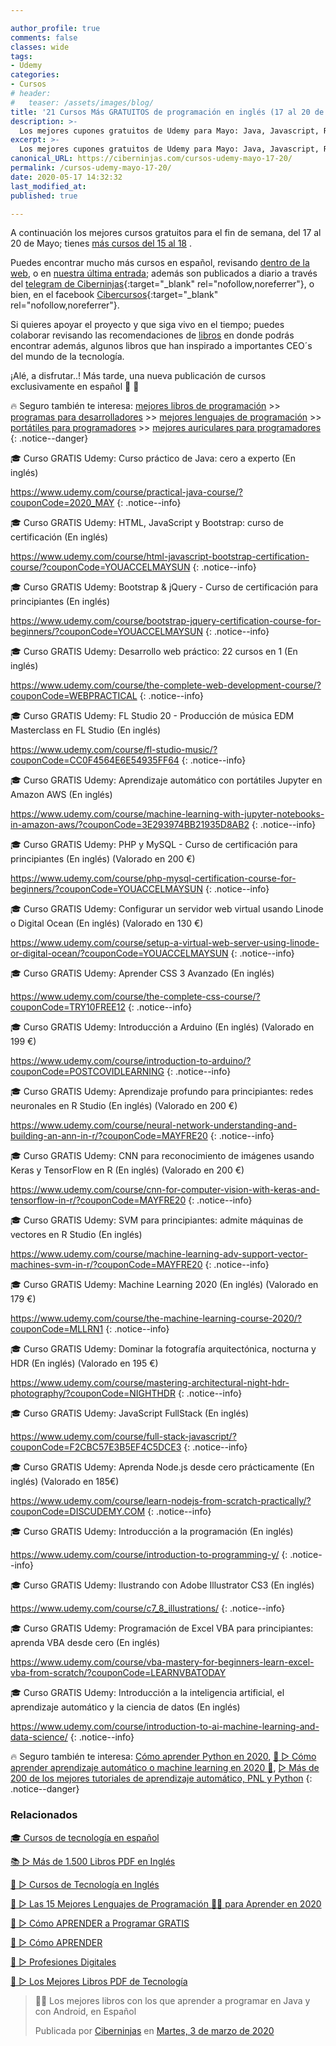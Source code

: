 ```yaml
---

author_profile: true
comments: false
classes: wide
tags:
- Udemy
categories:
- Cursos
# header:
#   teaser: /assets/images/blog/
title: '21 Cursos Más GRATUITOS de programación en inglés (17 al 20 de Mayo)'
description: >-
  Los mejores cupones gratuitos de Udemy para Mayo: Java, Javascript, React, Angular, Docker, Linux y mucho más
excerpt: >-
  Los mejores cupones gratuitos de Udemy para Mayo: Java, Javascript, React, Angular, Docker, Linux y mucho más
canonical_URL: https://ciberninjas.com/cursos-udemy-mayo-17-20/
permalink: /cursos-udemy-mayo-17-20/
date: 2020-05-17 14:32:32
last_modified_at: 
published: true

---
```


A continuación los mejores cursos gratuitos para el fin de semana, del 17 al 20 de Mayo; tienes [más cursos del 15 al 18](/cursos-udemy-mayo-15-18/)
.

Puedes encontrar mucho más cursos en español, revisando [dentro de la web](/cursos-tecnologia/), o en [nuestra última entrada](/cursos-udemy-programación-más-actuales/); además son publicados a diario a través del [telegram de Ciberninjas](https://t.me/ciberninjas){:target="_blank" rel="nofollow,noreferrer"}, o bien, en el facebook [Cibercursos](https://www.facebook.com/cibercursos){:target="_blank" rel="nofollow,noreferrer"}.

Si quieres apoyar el proyecto y que siga vivo en el tiempo; puedes colaborar revisando las recomendaciones de [libros](https://www.amazon.es/shop/cibercursos) en donde podrás encontrar además, algunos libros que han inspirado a importantes CEO´s del mundo de la tecnología.

¡Alé, a disfrutar..! Más tarde, una nueva publicación de cursos exclusivamente en español 🤘 🎉

🔥 Seguro también te interesa: [mejores libros de programación](/programar/) >> [programas para desarrolladores](/mejores-sistemas-operativos-para-hackear/) >> [mejores lenguajes de programación](/15-mejores-lenguajes-programacion/) >> [portátiles para programadores]() >> [mejores auriculares para programadores](/auriculares-dise%C3%B1o/)
{: .notice--danger}

🎓 Curso GRATIS Udemy: Curso práctico de Java: cero a experto (En inglés)

<a href='https://www.udemy.com/course/practical-java-course/?couponCode=2020_MAY'>https://www.udemy.com/course/practical-java-course/?couponCode=2020_MAY</a>
{: .notice--info}

🎓 Curso GRATIS Udemy: HTML, JavaScript y Bootstrap: curso de certificación (En inglés)

<a href='https://www.udemy.com/course/html-javascript-bootstrap-certification-course/?couponCode=YOUACCELMAYSUN'>https://www.udemy.com/course/html-javascript-bootstrap-certification-course/?couponCode=YOUACCELMAYSUN</a>
{: .notice--info}

🎓 Curso GRATIS Udemy: Bootstrap & jQuery - Curso de certificación para principiantes (En inglés)

<a href='https://www.udemy.com/course/bootstrap-jquery-certification-course-for-beginners/?couponCode=YOUACCELMAYSUN'>https://www.udemy.com/course/bootstrap-jquery-certification-course-for-beginners/?couponCode=YOUACCELMAYSUN</a>
{: .notice--info}

🎓 Curso GRATIS Udemy: Desarrollo web práctico: 22 cursos en 1 (En inglés)

<a href='https://www.udemy.com/course/the-complete-web-development-course/?couponCode=WEBPRACTICAL'>https://www.udemy.com/course/the-complete-web-development-course/?couponCode=WEBPRACTICAL</a>
{: .notice--info}

🎓 Curso GRATIS Udemy: FL Studio 20 - Producción de música EDM Masterclass en FL Studio (En inglés)

<a href='https://www.udemy.com/course/fl-studio-music/?couponCode=CC0F4564E6E54935FF64'>https://www.udemy.com/course/fl-studio-music/?couponCode=CC0F4564E6E54935FF64</a>
{: .notice--info}

🎓 Curso GRATIS Udemy: Aprendizaje automático con portátiles Jupyter en Amazon AWS (En inglés)

<a href='https://www.udemy.com/course/machine-learning-with-jupyter-notebooks-in-amazon-aws/?couponCode=3E293974BB21935D8AB2'>https://www.udemy.com/course/machine-learning-with-jupyter-notebooks-in-amazon-aws/?couponCode=3E293974BB21935D8AB2</a>
{: .notice--info}

🎓 Curso GRATIS Udemy: PHP y MySQL - Curso de certificación para principiantes (En inglés) (Valorado en 200 €)

<a href='https://www.udemy.com/course/php-mysql-certification-course-for-beginners/?couponCode=YOUACCELMAYSUN'>https://www.udemy.com/course/php-mysql-certification-course-for-beginners/?couponCode=YOUACCELMAYSUN</a>
{: .notice--info}

🎓 Curso GRATIS Udemy: Configurar un servidor web virtual usando Linode o Digital Ocean (En inglés) (Valorado en 130 €)

<a href='https://www.udemy.com/course/setup-a-virtual-web-server-using-linode-or-digital-ocean/?couponCode=YOUACCELMAYSUN'>https://www.udemy.com/course/setup-a-virtual-web-server-using-linode-or-digital-ocean/?couponCode=YOUACCELMAYSUN</a>
{: .notice--info}

🎓 Curso GRATIS Udemy: Aprender CSS 3 Avanzado (En inglés)

<a href='https://www.udemy.com/course/the-complete-css-course/?couponCode=TRY10FREE12'>https://www.udemy.com/course/the-complete-css-course/?couponCode=TRY10FREE12</a>
{: .notice--info}

🎓 Curso GRATIS Udemy:  Introducción a Arduino (En inglés) (Valorado en 199 €)

<a href='https://www.udemy.com/course/introduction-to-arduino/?couponCode=POSTCOVIDLEARNING'>https://www.udemy.com/course/introduction-to-arduino/?couponCode=POSTCOVIDLEARNING</a>
{: .notice--info}

🎓 Curso GRATIS Udemy: Aprendizaje profundo para principiantes: redes neuronales en R Studio (En inglés) (Valorado en 200 €)

<a href='https://www.udemy.com/course/neural-network-understanding-and-building-an-ann-in-r/?couponCode=MAYFRE20'>https://www.udemy.com/course/neural-network-understanding-and-building-an-ann-in-r/?couponCode=MAYFRE20</a>
{: .notice--info}

🎓 Curso GRATIS Udemy: CNN para reconocimiento de imágenes usando Keras y TensorFlow en R (En inglés) (Valorado en 200 €)

<a href='https://www.udemy.com/course/cnn-for-computer-vision-with-keras-and-tensorflow-in-r/?couponCode=MAYFRE20'>https://www.udemy.com/course/cnn-for-computer-vision-with-keras-and-tensorflow-in-r/?couponCode=MAYFRE20</a>
{: .notice--info}

🎓 Curso GRATIS Udemy: SVM para principiantes: admite máquinas de vectores en R Studio (En inglés)

<a href='https://www.udemy.com/course/machine-learning-adv-support-vector-machines-svm-in-r/?couponCode=MAYFRE20'>https://www.udemy.com/course/machine-learning-adv-support-vector-machines-svm-in-r/?couponCode=MAYFRE20</a>
{: .notice--info}

🎓 Curso GRATIS Udemy: Machine Learning 2020 (En inglés) (Valorado en 179 €)

<a href='https://www.udemy.com/course/the-machine-learning-course-2020/?couponCode=MLLRN1'>https://www.udemy.com/course/the-machine-learning-course-2020/?couponCode=MLLRN1</a>
{: .notice--info}

🎓 Curso GRATIS Udemy: Dominar la fotografía arquitectónica, nocturna y HDR (En inglés) (Valorado en 195 €)

<a href='https://www.udemy.com/course/mastering-architectural-night-hdr-photography/?couponCode=NIGHTHDR'>https://www.udemy.com/course/mastering-architectural-night-hdr-photography/?couponCode=NIGHTHDR</a>
{: .notice--info}

🎓 Curso GRATIS Udemy: JavaScript FullStack (En inglés)

<a href='https://www.udemy.com/course/full-stack-javascript/?couponCode=F2CBC57E3B5EF4C5DCE3'>https://www.udemy.com/course/full-stack-javascript/?couponCode=F2CBC57E3B5EF4C5DCE3</a>
{: .notice--info}

🎓 Curso GRATIS Udemy: Aprenda Node.js desde cero prácticamente (En inglés) (Valorado en 185€)

<a href='https://www.udemy.com/course/learn-nodejs-from-scratch-practically/?couponCode=DISCUDEMY.COM'>https://www.udemy.com/course/learn-nodejs-from-scratch-practically/?couponCode=DISCUDEMY.COM</a>
{: .notice--info}

🎓 Curso GRATIS Udemy: Introducción a la programación (En inglés)

<a href='https://www.udemy.com/course/introduction-to-programming-y/'>https://www.udemy.com/course/introduction-to-programming-y/</a>
{: .notice--info}

🎓 Curso GRATIS Udemy: Ilustrando con Adobe Illustrator CS3 (En inglés)

<a href='https://www.udemy.com/course/c7_8_illustrations/'>https://www.udemy.com/course/c7_8_illustrations/</a>
{: .notice--info}

🎓 Curso GRATIS Udemy: Programación de Excel VBA para principiantes: aprenda VBA desde cero (En inglés)

<a href='https://www.udemy.com/course/vba-mastery-for-beginners-learn-excel-vba-from-scratch/?couponCode=LEARNVBATODAY'>https://www.udemy.com/course/vba-mastery-for-beginners-learn-excel-vba-from-scratch/?couponCode=LEARNVBATODAY</a>

🎓 Curso GRATIS Udemy: Introducción a la inteligencia artificial, el aprendizaje automático y la ciencia de datos (En inglés)

<a href='https://www.udemy.com/course/introduction-to-ai-machine-learning-and-data-science/'>https://www.udemy.com/course/introduction-to-ai-machine-learning-and-data-science/</a>
{: .notice--info}

🔥 Seguro también te interesa: [Cómo aprender Python en 2020](/python/), [🥇 ▷ Cómo aprender aprendizaje automático o machine learning en 2020 🤖](/que-aprender-sobre-machine-learning-2020/), [▷ Más de 200 de los mejores tutoriales de aprendizaje automático, PNL y Python](/aprendizaje-automatico-cursos-ingles/)
{: .notice--danger}

### Relacionados

[🎓 Cursos de tecnología en español](https://ciberninjas.com/cursos-tecnologia/)

[📚 ▷ Más de 1.500 Libros PDF en Inglés](https://ciberninjas.com/biblioteca-de-programacion-y-tecnologia-ingles/)

[🥇 ▷ Cursos de Tecnología en Inglés](https://ciberninjas.com/cursos-tecnologia-ingles/)

[🥇 ▷ Las 15 Mejores Lenguajes de Programación 👨‍💻 para Aprender en 2020](https://ciberninjas.com/15-mejores-lenguajes-programacion/)

[🥇 ▷ Cómo APRENDER a Programar GRATIS](https://ciberninjas.com/programar/)

[🥇 ▷ Cómo APRENDER](https://ciberninjas.com/aprender/)

[🥇 ▷ Profesiones Digitales](https://ciberninjas.com/profesiones-digitales/)

[🥇 ▷ Los Mejores Libros PDF de Tecnología](https://ciberninjas.com/biblioteca-de-programacion-y-tecnologia/)

<div class="fb-post" data-href="https://www.facebook.com/ciberninjas/posts/1331109157075936" data-width="850" data-show-text="true"><blockquote cite="https://developers.facebook.com/ciberninjas/posts/1331109157075936" class="fb-xfbml-parse-ignore"><p>👨‍💻 Los mejores libros con los que aprender a programar en Java y con Android, en Español</p>Publicada por <a href="https://www.facebook.com/ciberninjas/">Ciberninjas</a> en&nbsp;<a href="https://developers.facebook.com/ciberninjas/posts/1331109157075936">Martes, 3 de marzo de 2020</a></blockquote></div>
